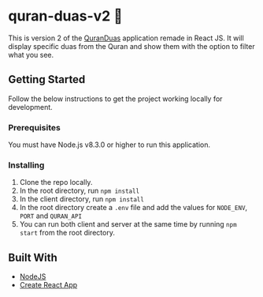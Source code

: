 # quran-duas-v2 :pray:
This is version 2 of the [QuranDuas](https://github.com/mamapam/QuranDuas) application remade in React JS. It will display specific duas from the Quran and show them with the option to filter what you see.

## Getting Started
Follow the below instructions to get the project working locally for development.

### Prerequisites
You must have Node.js v8.3.0 or higher to run this application.

### Installing
1. Clone the repo locally.
2. In the root directory, run `npm install`
3. In the client directory, run `npm install`
4. In the root directory create a `.env` file and add the values for `NODE_ENV`, `PORT` and `QURAN_API`
5. You can run both client and server at the same time by running `npm start` from the root directory.

## Built With
* [NodeJS](https://nodejs.org/en/)
* [Create React App](https://reactjs.org/docs/create-a-new-react-app.html)
